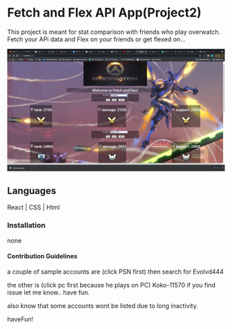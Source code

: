 # Fetch and Flex API App(Project2)
This project is meant for stat comparison with friends who play overwatch. Fetch your APi data and Flex on your friends or get flexed on...

![screenshot](src/project2FaF.png)
## Languages
React | CSS | Html


### Installation
none

#### Contribution Guidelines
a couple of sample accounts are (click PSN first) then search for Evolvd444

the other is (click pc first because he plays on PC) Koko-11570
if you find issue let me know.. have fun.

also know that some accounts wont be listed due to long inactivity.

haveFun!
